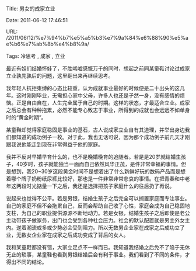 Title: 男女的成家立业

Date: 2011-06-12 17:46:51

URL: /2011/06/12/%e7%94%b7%e5%a5%b3%e7%9a%84%e6%88%90%e5%ae%b6%e7%ab%8b%e4%b8%9a/

Tags: 冷思考 , 成家 , 立业

最近有姐们结婚怀娃了，不胜唏嘘感慨万千的同时，想起之前同某童鞋讨论过成家立业孰先孰后的问题，这里翻出来再继续思考。

我年轻人抗拒束缚的心态比较重，认为成就事业最好的时候便是二十出头的这几年。这时刚刚毕业，无需担心家中父母，许多人也还是孑然一身，没有感情的烦恼。正是自由自在，人生完全属于自己的时期。这样的状态，才最适合立业。成家之后总会有种种拖累，必然不能专心致志于事业，所得到的成就也会远远不如单身时的“黄金时期”。

某童鞋却觉得家庭稳固是事业的基石，古人说成家立业自有其道理，并举出身边我们都知道的成功例子一枚。对于此，我也无话可说，因为那个成功例子前几天才刚跟我说他能走到现在非常得益于他的家庭。

我并不反对早婚早育什么的，也不是晚婚晚育的追随者。若是是20岁就结婚生孩子，40岁时，孩子就能独当一面而自己依然风华正茂，是件非常幸福的事情。但是想到，我20~30岁这段黄金时间不是想着出了什么新鲜好玩的数码产品而是想着哪个牌子奶粉纸尿裤比较好，那也是一件非常非常悲哀的事情。在把青春和中老年这两段时光掂量一下之后，我还是选择把孩子家庭什么的往后扔了再说。

说起来也觉得不公平。若是男银，结婚生孩子之后完全可以搁置家庭而专注事业。自己的家庭不但不会拖累自己，反而会帮助自己收了心性，家庭会成为自己稳固地支柱，为自己的职业提供源源不断地动力。若是女银，结婚生孩子之后即使是老公主动带孩子做家务，出门也会受到各种社会压力。社会的默认配置就是男主外女主内。逆着潮流或多或少势必会受到阻力。所以无数男企业家在成家之后成功立了业，无数女企业家在成家之后成功变成了背后的女人。

我和某童鞋都没有错，大家立足点不一样而已。我知道我结婚之后免不了陷于无休无止的琐事，某童鞋也看到男银结婚后会有利于事业。我们看到了不同的条件，才得出不同的结论。